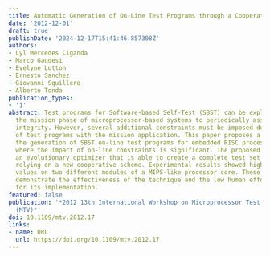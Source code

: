 ```yaml
---
title: Automatic Generation of On-Line Test Programs through a Cooperation Scheme
date: '2012-12-01'
draft: true
publishDate: '2024-12-17T15:41:46.857308Z'
authors:
- Lyl Mercedes Ciganda
- Marco Gaudesi
- Evelyne Lutton
- Ernesto Sanchez
- Giovanni Squillero
- Alberto Tonda
publication_types:
- '1'
abstract: Test programs for Software-based Self-Test (SBST) can be exploited during
  the mission phase of microprocessor-based systems to periodically assess hardware
  integrity. However, several additional constraints must be imposed due to the coexistence
  of test programs with the mission application. This paper proposes a method for
  the generation of SBST on-line test programs for embedded RISC processors, systems
  where the impact of on-line constraints is significant. The proposed strategy exploits
  an evolutionary optimizer that is able to create a complete test set of programs
  relying on a new cooperative scheme. Experimental results showed high fault coverage
  values on two different modules of a MIPS-like processor core. These two case studies
  demonstrate the effectiveness of the technique and the low human effort required
  for its implementation.
featured: false
publication: '*2012 13th International Workshop on Microprocessor Test and Verification
  (MTV)*'
doi: 10.1109/mtv.2012.17
links:
- name: URL
  url: https://doi.org/10.1109/mtv.2012.17
---
```


